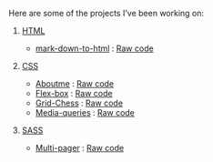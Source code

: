
Here are some of the projects I've been working on:
1. [HTML](https://github.com/scenoxmans/learning-markup/tree/master/exercises/1.%20html)
      *    [mark-down-to-html](https://scenoxmans.github.io/learning-markup/exercises/1.%20html/1.%20markdown-to-html/) : [Raw code](https://github.com/scenoxmans/learning-markup/blob/master/exercises/1.%20html/1.%20markdown-to-html/index.html)
2. [CSS](https://github.com/scenoxmans/learning-markup/tree/master/exercises/2.%20css)

      *    [Aboutme](https://scenoxmans.github.io/learning-markup/exercises/2.%20css/1.about-me/) : [Raw code](https://github.com/scenoxmans/learning-markup/blob/master/exercises/2.%20css/1.about-me/index.html)
      *    [Flex-box](https://scenoxmans.github.io/learning-markup/exercises/2.%20css/2.flex-box/) : [Raw code](https://github.com/scenoxmans/learning-markup/blob/master/exercises/2.%20css/2.flex-box/index.html)
      *    [Grid-Chess](https://scenoxmans.github.io/learning-markup/exercises/2.%20css/3.grid/) : [Raw code](https://github.com/scenoxmans/learning-markup/blob/master/exercises/2.%20css/3.grid/index.html)
      *    [Media-queries](https://scenoxmans.github.io/learning-markup/exercises/2.%20css/4.media-queries/) : [Raw code](https://github.com/scenoxmans/learning-markup/tree/master/exercises/2.%20css/4.media-queries/index.html)
3. [SASS](https://github.com/scenoxmans/learning-markup/tree/master/exercises/3.%20sass)
      *    [Multi-pager](https://scenoxmans.github.io/learning-markup/exercises/3.%20sass/multi-pager/) : [Raw code](https://github.com/scenoxmans/learning-markup/blob/master/exercises/3.%20sass/multi-pager/index.html)

